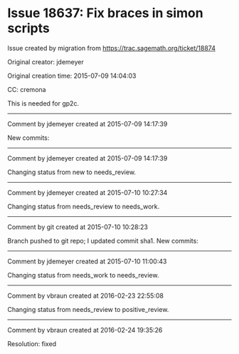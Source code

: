 # Issue 18637: Fix braces in simon scripts

Issue created by migration from https://trac.sagemath.org/ticket/18874

Original creator: jdemeyer

Original creation time: 2015-07-09 14:04:03

CC:  cremona

This is needed for gp2c.


---

Comment by jdemeyer created at 2015-07-09 14:17:39

New commits:


---

Comment by jdemeyer created at 2015-07-09 14:17:39

Changing status from new to needs_review.


---

Comment by jdemeyer created at 2015-07-10 10:27:34

Changing status from needs_review to needs_work.


---

Comment by git created at 2015-07-10 10:28:23

Branch pushed to git repo; I updated commit sha1. New commits:


---

Comment by jdemeyer created at 2015-07-10 11:00:43

Changing status from needs_work to needs_review.


---

Comment by vbraun created at 2016-02-23 22:55:08

Changing status from needs_review to positive_review.


---

Comment by vbraun created at 2016-02-24 19:35:26

Resolution: fixed
